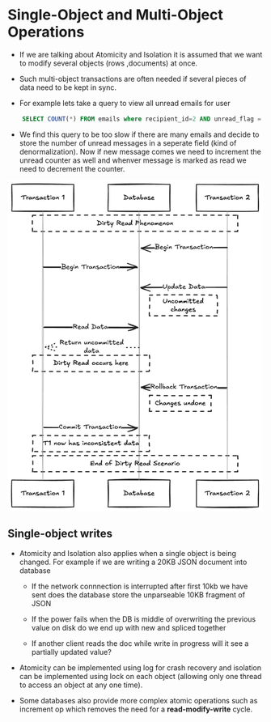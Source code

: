 # Single-Object and Multi-Object Operations

- If we are talking about Atomicity and Isolation it is assumed that we want to modify several objects (rows ,documents) at once.

- Such multi-object transactions are often needed if several pieces of data need to be kept in sync.

- For example lets take a query to view all unread emails for user

```sql
    SELECT COUNT(*) FROM emails where recipient_id=2 AND unread_flag = true
```

- We find this query to be too slow if there are many emails and decide to store the number of unread messages in a seperate field (kind of denormalization). Now if new message comes we need to increment the unread counter as well and whenver message is marked as read we need to decrement the counter.


![alt text](../assets/dirty-read.png)


## Single-object writes

-  Atomicity and Isolation also applies when a single object is being changed. For example if we are writing a 20KB JSON document into database
    - If the network connnection is interrupted after first 10kb we have sent does the database store the 
    unparseable 10KB fragment of JSON

    - If the power fails when the DB is middle of overwriting the previous value on disk do we end up with new and spliced together

    - If another client reads the doc while write in progress will it see a partially updated value?

- Atomicity can be implemented using log for crash recovery and isolation can be implemented using lock on each object (allowing only one thread to access an object at any one time).

- Some databases also provide more complex atomic operations such as increment op which removes the need for a **read-modify-write** cycle.


